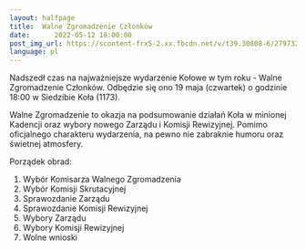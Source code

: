 ```yaml
---
layout:	halfpage
title:	Walne Zgromadzenie Członków
date:	   2022-05-12 18:00:00
post_img_url: https://scontent-frx5-2.xx.fbcdn.net/v/t39.30808-6/279732495_5534810636552660_8337008822525476332_n.jpg?_nc_cat=109&ccb=1-6&_nc_sid=340051&_nc_ohc=g7apUHsNcWMAX-aRq2o&_nc_ht=scontent-frx5-2.xx&oh=00_AT_IiqsPl9m2Jf9Zg44ZvR5RLKUpPBf3n_TRKsqC47MmaQ&oe=6282806E
language: pl
---
```

Nadszedł czas na najważniejsze wydarzenie Kołowe w tym roku - Walne Zgromadzenie Członków. Odbędzie się ono 19 maja (czwartek) o godzinie 18:00 w Siedzibie Koła (1173).

Walne Zgromadzenie to okazja na podsumowanie działań Koła w minionej Kadencji oraz wybory nowego Zarządu i Komisji Rewizyjnej. Pomimo oficjalnego charakteru wydarzenia, na pewno nie zabraknie humoru oraz świetnej atmosfery.

Porządek obrad:
1. Wybór Komisarza Walnego Zgromadzenia
2. Wybór Komisji Skrutacyjnej
3. Sprawozdanie Zarządu
4. Sprawozdanie Komisji Rewizyjnej
5. Wybory Zarządu
6. Wybory Komisji Rewizyjnej
7. Wolne wnioski
